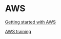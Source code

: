 # AWS

[Getting started with AWS](https://aws.amazon.com/getting-started/?nc1=h\_ls)

[AWS training ](https://www.youtube.com/watch?v=Z3SYDTMP3ME\&ab\_channel=AWSTrainingCenter)


